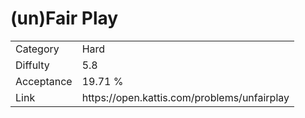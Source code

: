 # (un)Fair Play

<table>
    <tr>
        <td>Category</td>
        <td>Hard</td>
    </tr>
    <tr>
        <td>Diffulty</td>
        <td>5.8</td>
    </tr>
    <tr>
        <td>Acceptance</td>
        <td>19.71 %</td>
    </tr>
    <tr>
        <td>Link</td>
        <td>https://open.kattis.com/problems/unfairplay</td>
    </tr>
</table>